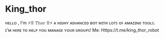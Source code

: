# King_thor
ʜᴇʟʟᴏ , I'm ⚡۩ 𝕋𝕙𝕠𝕣 ۩⚡ ᴀ ʜɪɢʜʏ ᴀᴅᴠᴀɴᴄᴇᴅ ʙᴏᴛ ᴡɪᴛʜ ʟᴏᴛꜱ ᴏꜰ ᴀᴍᴀᴢɪɴɢ ᴛᴏᴏʟꜱ. ɪ'ᴍ ʜᴇʀᴇ ᴛᴏ ʜᴇʟᴘ ʏᴏᴜ ᴍᴀɴᴀɢᴇ ʏᴏᴜʀ ɢʀᴏᴜᴘꜱ!  Me: Https://t.me/king_thor_robot

